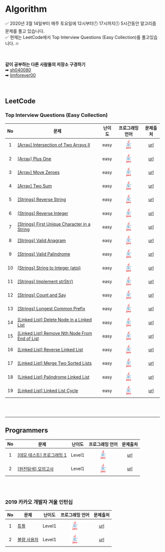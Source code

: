 # Algorithm
✅ 2020년 3월 14일부터 매주 토요일에 12시부터🕛 17시까지🕔 5시간동안 알고리즘 문제를 풀고 있습니다.  
✅ 현재는 LeetCode에서 Top Interview Questions (Easy Collection)를 풀고있습니다. 🔥
<br/>  
<br/>  
  
**같이 공부하는 다른 사람들의 저장소 구경하기**  
➡ [sh040080](https://github.com/sh040080/Leetcode)  
➡ [limforever00](https://github.com/limforever00/leetcode)
<br/>  
<br/>  

## LeetCode
### Top Interview Questions (Easy Collection)
| <center>No</center> | <center>문제</center> | <center>난이도</center> | <center>프로그래밍 언어</center> | <center>문제출처</center> |
| :--: | -- | :--: | :--: | :--: |
| 1 | [[Array] Intersection of Two Arrays II](./src/leet/Array/Solution6.java "코드 보기") | easy | <img src=".\img\java.png" alt="Java" height="36" /> | [url](https://leetcode.com/explore/featured/card/top-interview-questions-easy/92/array/674/ "문제 보기") |
| 2 | [[Array] Plus One](./src/leet/Array/Solution7.java "코드 보기") | easy | <img src=".\img\java.png" alt="Java" height="36" /> | [url](https://github.com/LydiaYoon/Java-Algolithm/blob/master/src/leet/Array/Solution6.java "문제 보기") |
| 3 | [[Array] Move Zeroes](./src/leet/Array/Solution8.java "코드 보기") | easy | <img src=".\img\java.png" alt="Java" height="36" /> | [url](https://leetcode.com/explore/featured/card/top-interview-questions-easy/92/array/567/ "문제 보기") |
| 4 | [[Array] Two Sum](./src/leet/Array/Solution9.java "코드 보기") | easy | <img src=".\img\java.png" alt="Java" height="36" /> | [url](https://leetcode.com/explore/featured/card/top-interview-questions-easy/92/array/546/ "문제 보기") |
| 5 | [[Strings] Reverse String](./src/leet/String/Solution1.java "코드 보기") | easy | <img src=".\img\java.png" alt="Java" height="36" /> | [url](https://leetcode.com/explore/featured/card/top-interview-questions-easy/127/strings/879/ "문제 보기") |
| 6 | [[Strings] Reverse Integer](./src/leet/String/Solution2.java "코드 보기") | easy | <img src=".\img\java.png" alt="Java" height="36" /> | [url](https://leetcode.com/explore/featured/card/top-interview-questions-easy/127/strings/880/ "문제 보기") |
| 7 | [[Strings] First Unique Character in a String](./src/leet/String/Solution3.java "코드 보기") | easy | <img src=".\img\java.png" alt="Java" height="36" /> | [url](https://leetcode.com/explore/featured/card/top-interview-questions-easy/127/strings/881/ "문제 보기") |
| 8 | [[Strings] Valid Anagram](./src/leet/String/Solution4.java "코드 보기") | easy | <img src=".\img\java.png" alt="Java" height="36" /> | [url](https://leetcode.com/explore/featured/card/top-interview-questions-easy/127/strings/882/ "문제 보기") |
| 9 | [[Strings] Valid Palindrome](./src/leet/String/Solution5.java "코드 보기") | easy | <img src=".\img\java.png" alt="Java" height="36" /> | [url](https://leetcode.com/explore/featured/card/top-interview-questions-easy/127/strings/883/ "문제 보기") |
| 10 | [[Strings] String to Integer (atoi)](./src/leet/String/Solution6.java "코드 보기") | easy | <img src=".\img\java.png" alt="Java" height="36" /> | [url](https://leetcode.com/explore/featured/card/top-interview-questions-easy/127/strings/884/ "문제 보기") |
| 11 | [[Strings] Implement strStr()](./src/leet/String/Solution7.java "코드 보기") | easy | <img src=".\img\java.png" alt="Java" height="36" /> | [url](https://leetcode.com/explore/featured/card/top-interview-questions-easy/127/strings/885/ "문제 보기") |
| 12 | [[Strings] Count and Say](./src/leet/String/Solution8.java "코드 보기") | easy | <img src=".\img\java.png" alt="Java" height="36" /> | [url](https://leetcode.com/explore/featured/card/top-interview-questions-easy/127/strings/886/ "문제 보기") |
| 13 | [[Strings] Longest Common Prefix](./src/leet/String/Solution9.java "코드 보기") | easy | <img src=".\img\java.png" alt="Java" height="36" /> | [url](https://leetcode.com/explore/featured/card/top-interview-questions-easy/127/strings/887/ "문제 보기") |
| 14 | [[Linked List] Delete Node in a Linked List](./src/leet/LinkedList/Solution1.java "코드 보기") | easy | <img src=".\img\java.png" alt="Java" height="36" /> | [url](https://leetcode.com/explore/featured/card/top-interview-questions-easy/93/linked-list/553/ "문제 보기") |
| 15 | [[Linked List] Remove Nth Node From End of List](./src/leet/LinkedList/Solution2.java "코드 보기") | easy | <img src=".\img\java.png" alt="Java" height="36" /> | [url](https://leetcode.com/explore/featured/card/top-interview-questions-easy/93/linked-list/603/ "문제 보기") |
| 16 | [[Linked List] Reverse Linked List](./src/leet/LinkedList/Solution3.java "코드 보기") | easy | <img src=".\img\java.png" alt="Java" height="36" /> | [url](https://leetcode.com/explore/featured/card/top-interview-questions-easy/93/linked-list/560/ "문제 보기") |
| 17 | [[Linked List] Merge Two Sorted Lists](./src/leet/LinkedList/Solution4.java "코드 보기") | easy | <img src=".\img\java.png" alt="Java" height="36" /> | [url](https://leetcode.com/explore/featured/card/top-interview-questions-easy/93/linked-list/771/ "문제 보기") |
| 18 | [[Linked List] Palindrome Linked List](./src/leet/LinkedList/Solution5.java "코드 보기") | easy | <img src=".\img\java.png" alt="Java" height="36" /> | [url](https://leetcode.com/explore/featured/card/top-interview-questions-easy/93/linked-list/772/ "문제 보기") |
| 19 | [[Linked List] Linked List Cycle](./src/leet/LinkedList/Solution6.java "코드 보기") | easy | <img src=".\img\java.png" alt="Java" height="36" /> | [url](https://leetcode.com/explore/featured/card/top-interview-questions-easy/93/linked-list/773/ "문제 보기") |
<br/>  
<br/>  

---
## Programmers
| <center>No</center> | <center>문제</center> | <center>난이도</center> | <center>프로그래밍 언어</center> | <center>문제출처</center> |
| :--: | -- | :--: | :--: | :--: |
| 1 | [[데모 테스트] 프로그래밍 1](./src/programmers/DemoTest/Solution1.java "코드 보기") | Level1 | <img src=".\img\java.png" alt="Java" height="36" /> | [url](./src/programmers/DemoTest/Question1.md "문제 보기") |
| 2 | [[완전탐색] 모의고사](./src/programmers/BruteForce/Solution1.java "코드 보기") | Level1 | <img src=".\img\java.png" alt="Java" height="36" /> | [url](https://programmers.co.kr/learn/courses/30/lessons/42840 "문제 보기") |
<br/>  
<br/>  

### 2019 카카오 개발자 겨울 인턴십
| <center>No</center> | <center>문제</center> | <center>난이도</center> | <center>프로그래밍 언어</center> | <center>문제출처</center> |
| :--: | -- | :--: | :--: | :--: |
| 1 | [튜플](./src/kakao/Solution2.java "코드 보기") | Level1 | <img src=".\img\java.png" alt="Java" height="36" /> | [url](https://programmers.co.kr/learn/courses/30/lessons/64065 "문제 보기") |
| 2 | [불량 사용자](./src/kakao/Solution3.java "코드 보기") | Level1 | <img src=".\img\java.png" alt="Java" height="36" /> | [url](https://programmers.co.kr/learn/courses/30/lessons/64064 "문제 보기") |
